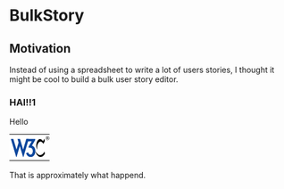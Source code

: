 # BulkStory

## Motivation

Instead of using a spreadsheet to write a lot of users stories, I thought it might be cool to build a bulk user story editor.

### HAI!!1

Hello

![](.gitbook/assets/w3c_home.gif)

That is approximately what happend.
